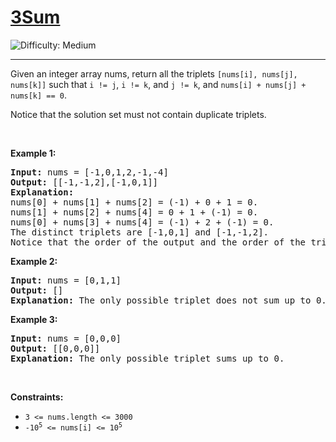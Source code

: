 # [3Sum](https://leetcode.com/problems/3sum/)


<img src='https://img.shields.io/badge/Difficulty-Medium-orange' alt='Difficulty: Medium' /><hr>
<div class="px-5 pt-4"><div class="_1l1MA" data-track-load="qd_description_content"><p>Given an integer array nums, return all the triplets <code>[nums[i], nums[j], nums[k]]</code> such that <code>i != j</code>, <code>i != k</code>, and <code>j != k</code>, and <code>nums[i] + nums[j] + nums[k] == 0</code>.</p>

<p>Notice that the solution set must not contain duplicate triplets.</p>

<p>&nbsp;</p>
<p><strong class="example">Example 1:</strong></p>

<pre><strong>Input:</strong> nums = [-1,0,1,2,-1,-4]
<strong>Output:</strong> [[-1,-1,2],[-1,0,1]]
<strong>Explanation:</strong> 
nums[0] + nums[1] + nums[2] = (-1) + 0 + 1 = 0.
nums[1] + nums[2] + nums[4] = 0 + 1 + (-1) = 0.
nums[0] + nums[3] + nums[4] = (-1) + 2 + (-1) = 0.
The distinct triplets are [-1,0,1] and [-1,-1,2].
Notice that the order of the output and the order of the triplets does not matter.
</pre>

<p><strong class="example">Example 2:</strong></p>

<pre><strong>Input:</strong> nums = [0,1,1]
<strong>Output:</strong> []
<strong>Explanation:</strong> The only possible triplet does not sum up to 0.
</pre>

<p><strong class="example">Example 3:</strong></p>

<pre><strong>Input:</strong> nums = [0,0,0]
<strong>Output:</strong> [[0,0,0]]
<strong>Explanation:</strong> The only possible triplet sums up to 0.
</pre>

<p>&nbsp;</p>
<p><strong>Constraints:</strong></p>

<ul>
	<li><code>3 &lt;= nums.length &lt;= 3000</code></li>
	<li><code>-10<sup>5</sup> &lt;= nums[i] &lt;= 10<sup>5</sup></code></li>
</ul>
</div></div>
